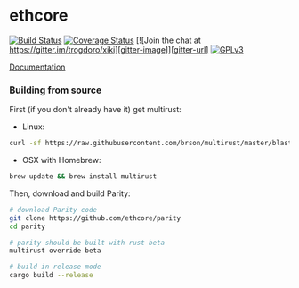 # ethcore

[![Build Status][travis-image]][travis-url] [![Coverage Status][coveralls-image]][coveralls-url] [![Join the chat at https://gitter.im/trogdoro/xiki][gitter-image]][gitter-url] [![GPLv3][license-image]][license-url]

[travis-image]: https://travis-ci.org/ethcore/parity.svg?branch=master
[travis-url]: https://travis-ci.org/ethcore/parity
[coveralls-image]: https://coveralls.io/repos/github/ethcore/parity/badge.svg?branch=master
[coveralls-url]: https://coveralls.io/github/ethcore/parity?branch=master
[gitter-image]: https://badges.gitter.im/Join%20Chat.svg
[gitter-url]: https://gitter.im/ethcore/parity?utm_source=badge&utm_medium=badge&utm_campaign=pr-badge&utm_content=badge
[license-image]: https://img.shields.io/badge/license-GPL%20v3-green.svg
[license-url]: http://www.gnu.org/licenses/gpl-3.0.en.html

[Documentation](http://ethcore.github.io/parity/ethcore/index.html)

### Building from source

First (if you don't already have it) get multirust:

- Linux:
```bash
curl -sf https://raw.githubusercontent.com/brson/multirust/master/blastoff.sh | sudo sh -s -- --yes
```

- OSX with Homebrew:
```bash
brew update && brew install multirust
```

Then, download and build Parity:

```bash
# download Parity code
git clone https://github.com/ethcore/parity
cd parity

# parity should be built with rust beta
multirust override beta

# build in release mode
cargo build --release
```
